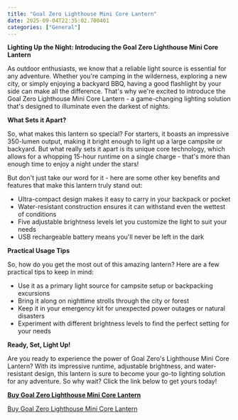 ```yaml
---
title: "Goal Zero Lighthouse Mini Core Lantern"
date: 2025-09-04T22:35:02.700401
categories: ["General"]
---
```

**Lighting Up the Night: Introducing the Goal Zero Lighthouse Mini Core Lantern**

As outdoor enthusiasts, we know that a reliable light source is essential for any adventure. Whether you're camping in the wilderness, exploring a new city, or simply enjoying a backyard BBQ, having a good flashlight by your side can make all the difference. That's why we're excited to introduce the Goal Zero Lighthouse Mini Core Lantern - a game-changing lighting solution that's designed to illuminate even the darkest of nights.

**What Sets it Apart?**

So, what makes this lantern so special? For starters, it boasts an impressive 350-lumen output, making it bright enough to light up a large campsite or backyard. But what really sets it apart is its unique core technology, which allows for a whopping 15-hour runtime on a single charge - that's more than enough time to enjoy a night under the stars!

But don't just take our word for it - here are some other key benefits and features that make this lantern truly stand out:

* Ultra-compact design makes it easy to carry in your backpack or pocket
* Water-resistant construction ensures it can withstand even the wettest of conditions
* Five adjustable brightness levels let you customize the light to suit your needs
* USB rechargeable battery means you'll never be left in the dark

**Practical Usage Tips**

So, how do you get the most out of this amazing lantern? Here are a few practical tips to keep in mind:

* Use it as a primary light source for campsite setup or backpacking excursions
* Bring it along on nighttime strolls through the city or forest
* Keep it in your emergency kit for unexpected power outages or natural disasters
* Experiment with different brightness levels to find the perfect setting for your needs

**Ready, Set, Light Up!**

Are you ready to experience the power of Goal Zero's Lighthouse Mini Core Lantern? With its impressive runtime, adjustable brightness, and water-resistant design, this lantern is sure to become your go-to lighting solution for any adventure. So why wait? Click the link below to get yours today!

**[Buy Goal Zero Lighthouse Mini Core Lantern](https://www.amazon.com/dp/B075MGL7R8)**

[Buy Goal Zero Lighthouse Mini Core Lantern](https://www.amazon.com/dp/B075MGL7R8)
